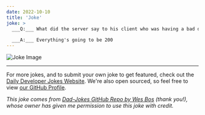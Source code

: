 ```yaml
---
date: 2022-10-10
title: 'Joke'
joke: >
  ___Q:___ What did the server say to his client who was having a bad day?
  
  ___A:___ Everything's going to be 200
---
```



![Joke Image](https://private.xtrp.io/projects/DailyDeveloperJokes/public_image_server/images/5e1258f2759b6.png)

---

For more jokes, and to submit your own joke to get featured, check out the [Daily Developer Jokes Website](https://dailydeveloperjokes.github.io/). We're also open sourced, so feel free to view [our GitHub Profile](https://github.com/dailydeveloperjokes).


_This joke comes from [Dad-Jokes GitHub Repo by Wes Bos](https://github.com/wesbos/dad-jokes) (thank you!), whose owner has given me permission to use this joke with credit._

<!--
Joke text:
**Q:** What did the server say to his client who was having a bad day?

**A:** Everything's going to be 200
 -->


